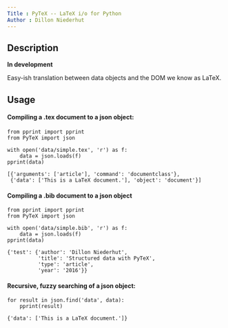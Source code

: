 ```yaml
---
Title : PyTeX -- LaTeX i/o for Python
Author : Dillon Niederhut
---
```


## Description

**In development**

Easy-ish translation between data objects and the DOM we know as LaTeX.

## Usage

#### Compiling a .tex document to a json object:

~~~{.input}
from pprint import pprint
from PyTeX import json

with open('data/simple.tex', 'r') as f:
    data = json.loads(f)
pprint(data)
~~~

~~~{.output}
[{'arguments': ['article'], 'command': 'documentclass'},
 {'data': ['This is a LaTeX document.'], 'object': 'document'}]
~~~

#### Compiling a .bib document to a json object

~~~{.input}
from pprint import pprint
from PyTeX import json

with open('data/simple.bib', 'r') as f:
    data = json.loads(f)
pprint(data)
~~~

~~~{.output}
{'test': {'author': 'Dillon Niederhut',
          'title': 'Structured data with PyTeX',
          'type': 'article',
          'year': '2016'}}
~~~

#### Recursive, fuzzy searching of a json object:

~~~{.input}
for result in json.find('data', data):
    pprint(result)
~~~

~~~{.output}
{'data': ['This is a LaTeX document.']}
~~~
